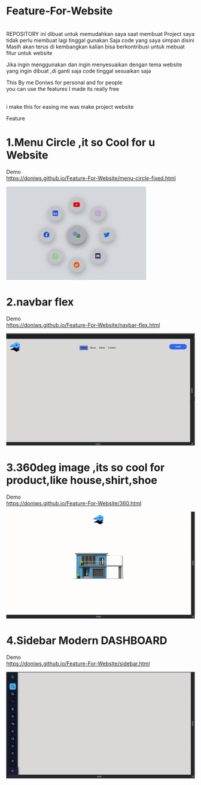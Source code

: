 # Feature-For-Website
<br>
REPOSITORY ini dibuat untuk memudahkan saya saat membuat 
Project saya tidak perlu membuat lagi tinggal gunakan
Saja code yang saya simpan disini
<br>
Masih akan terus di kembangkan kalian bisa berkontribusi untuk mebuat fitur untuk website

Jika ingin menggunakan dan ingin menyesuaikan dengan tema website 
yang ingin dibuat ,di ganti saja code tinggal sesuaikan saja

This By me Doniws 
for personal and for people
<br>
you can use the features I made
its really free

<br>
i make this for easing me was make project website

Feature 

# 1.Menu Circle ,it so Cool for u Website
   Demo<br>
   https://doniws.github.io/Feature-For-Website/menu-circle-fixed.html
<br>

 ![ Alt text](https://github.com/Doniws/Feature-For-Website/blob/main/Demo/menu-circle.gif)
<br>
# 2.navbar flex 
  Demo<br>
   https://doniws.github.io/Feature-For-Website/navbar-flex.html
<br>

 ![ Alt text](https://github.com/Doniws/Feature-For-Website/blob/main/Demo/navbar-flex.gif)
 <br>
# 3.360deg image ,its so cool for product,like house,shirt,shoe
   Demo<br>
   https://doniws.github.io/Feature-For-Website/360.html
  <br>
  
 ![ Alt text](https://github.com/Doniws/Feature-For-Website/blob/main/Demo/360deg-image.gif)
 
# 4.Sidebar Modern DASHBOARD
   Demo<br>
   https://doniws.github.io/Feature-For-Website/sidebar.html
  <br>
  
 ![ Alt text](https://github.com/Doniws/Feature-For-Website/blob/main/Demo/sidebar.gif)
  
  
